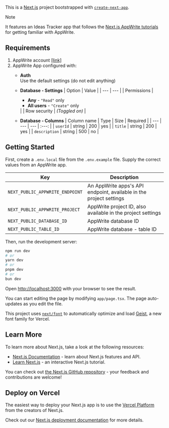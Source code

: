This is a [Next.js](https://nextjs.org) project bootstrapped with [`create-next-app`](https://nextjs.org/docs/app/api-reference/cli/create-next-app).

> [!NOTE]
> It features an Ideas Tracker app that follows the [Next.js AppWrite tutorials](https://appwrite.io/docs/tutorials/nextjs/step-1) for getting familiar with AppWrite.

## Requirements

1. AppWrite account [[link]](https://cloud.appwrite.io/console/login)
2. AppWrite App configured with:
   - **Auth**<br>
      Use the default settings (do not edit anything)

   - **Database - Settings**
      | Option | Value |
      | --- | --- |
      | Permissions | <ul><li>**Any** - `"Read"` only</li><li>**All users** - `"Create"` only</li></ul> |
      | Row security | _(Toggled on)_ |

   - **Database - Columns**
      | Column name | Type | Size | Required |
      | --- | --- | --- | :---: |
      | `userId` | string | 200 | yes |
      | `title` | string | 200 | yes |
      | `description` | string | 500 | no |


## Getting Started

First, create a `.env.local` file from the `.env.example` file. Supply the correct values from an AppWrite app.

| Key | Description |
| --- | --- |
| `NEXT_PUBLIC_APPWRITE_ENDPOINT` | An AppWrite apps's API endpoint, available in the project settings |
| `NEXT_PUBLIC_APPWRITE_PROJECT` | AppWrite project ID, also available in the project settings |
| `NEXT_PUBLIC_DATABASE_ID` | AppWrite database ID |
| `NEXT_PUBLIC_TABLE_ID` | AppWrite database - table ID |

Then, run the development server:

```bash
npm run dev
# or
yarn dev
# or
pnpm dev
# or
bun dev
```

Open [http://localhost:3000](http://localhost:3000) with your browser to see the result.

You can start editing the page by modifying `app/page.tsx`. The page auto-updates as you edit the file.

This project uses [`next/font`](https://nextjs.org/docs/app/building-your-application/optimizing/fonts) to automatically optimize and load [Geist](https://vercel.com/font), a new font family for Vercel.

## Learn More

To learn more about Next.js, take a look at the following resources:

- [Next.js Documentation](https://nextjs.org/docs) - learn about Next.js features and API.
- [Learn Next.js](https://nextjs.org/learn) - an interactive Next.js tutorial.

You can check out [the Next.js GitHub repository](https://github.com/vercel/next.js) - your feedback and contributions are welcome!

## Deploy on Vercel

The easiest way to deploy your Next.js app is to use the [Vercel Platform](https://vercel.com/new?utm_medium=default-template&filter=next.js&utm_source=create-next-app&utm_campaign=create-next-app-readme) from the creators of Next.js.

Check out our [Next.js deployment documentation](https://nextjs.org/docs/app/building-your-application/deploying) for more details.

